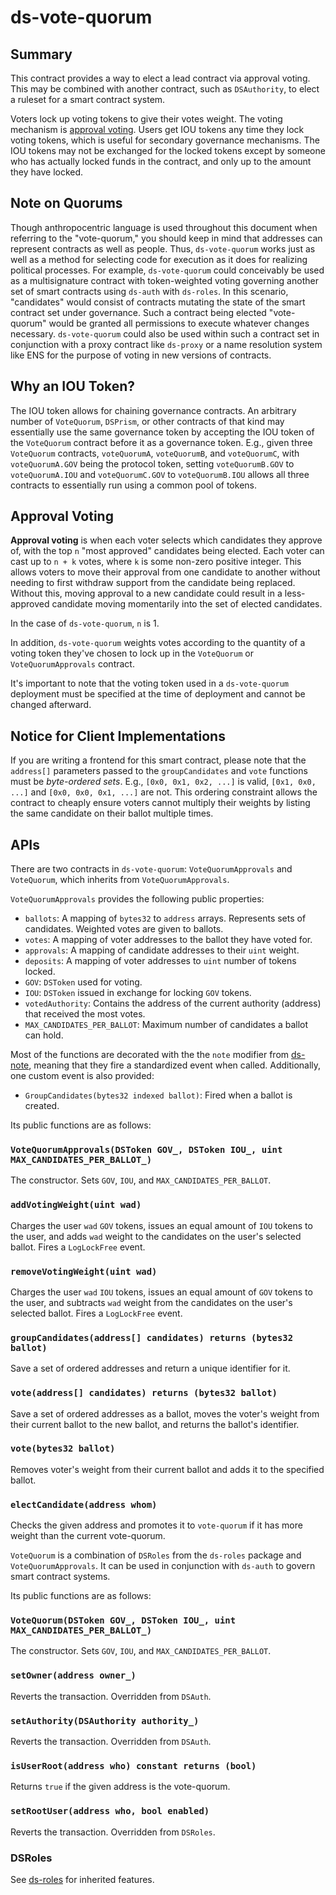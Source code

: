 # ds-vote-quorum

## Summary

This contract provides a way to elect a lead contract via approval voting.
This may be combined with another contract, such as `DSAuthority`, to elect a
ruleset for a smart contract system.

Voters lock up voting tokens to give their votes weight. The voting mechanism is
[approval voting](https://en.wikipedia.org/wiki/Approval_voting). Users get IOU
tokens any time they lock voting tokens, which is useful for secondary governance mechanisms.
The IOU tokens may not be exchanged for the locked tokens except by someone who
has actually locked funds in the contract, and only up to the amount they have locked.

## Note on Quorums

Though anthropocentric language is used throughout this document when referring
to the "vote-quorum," you should keep in mind that addresses can represent contracts
as well as people. Thus, `ds-vote-quorum` works just as well as a method for selecting
code for execution as it does for realizing political processes. For example,
`ds-vote-quorum` could conceivably be used as a multisignature contract with
token-weighted voting governing another set of smart contracts using `ds-auth`
with `ds-roles`. In this scenario, "candidates" would consist of contracts
mutating the state of the smart contract set under governance. Such a contract
being elected "vote-quorum" would be granted all permissions to execute whatever
changes necessary. `ds-vote-quorum` could also be used within such a contract
set in conjunction with a proxy contract like `ds-proxy` or a name resolution
system like ENS for the purpose of voting in new versions of contracts.


## Why an IOU Token?

The IOU token allows for chaining governance contracts. An arbitrary number of
`VoteQuorum`, `DSPrism`, or other contracts of that kind may essentially use the
same governance token by accepting the IOU token of the `VoteQuorum` contract
before it as a governance token. E.g., given three `VoteQuorum` contracts,
`voteQuorumA`, `voteQuorumB`, and `voteQuorumC`, with `voteQuorumA.GOV` being the protocol token,
setting `voteQuorumB.GOV` to `voteQuorumA.IOU` and `voteQuorumC.GOV` to `voteQuorumB.IOU` allows all
three contracts to essentially run using a common pool of tokens.


## Approval Voting

**Approval voting** is when each voter selects which candidates they approve of,
with the top `n` "most approved" candidates being elected. Each voter can cast
up to `n + k` votes, where `k` is some non-zero positive integer. This allows
voters to move their approval from one candidate to another without needing to
first withdraw support from the candidate being replaced. Without this, moving
approval to a new candidate could result in a less-approved candidate moving
momentarily into the set of elected candidates.

In the case of `ds-vote-quorum`, `n` is 1.

In addition, `ds-vote-quorum` weights votes according to the quantity of a voting
token they've chosen to lock up in the `VoteQuorum` or `VoteQuorumApprovals` contract.

It's important to note that the voting token used in a `ds-vote-quorum` deployment
must be specified at the time of deployment and cannot be changed afterward.



## Notice for Client Implementations

If you are writing a frontend for this smart contract, please note that the
`address[]` parameters passed to the `groupCandidates` and `vote` functions must be
_byte-ordered sets_. E.g., `[0x0, 0x1, 0x2, ...]` is valid, `[0x1, 0x0, ...]`
and `[0x0, 0x0, 0x1, ...]` are not. This ordering constraint allows the contract
to cheaply ensure voters cannot multiply their weights by listing the same
candidate on their ballot multiple times.


## APIs

There are two contracts in `ds-vote-quorum`: `VoteQuorumApprovals` and `VoteQuorum`, which
inherits from `VoteQuorumApprovals`.

`VoteQuorumApprovals` provides the following public properties:

- `ballots`: A mapping of `bytes32` to `address` arrays. Represents sets of
  candidates. Weighted votes are given to ballots.
- `votes`: A mapping of voter addresses to the ballot they have voted for.
- `approvals`: A mapping of candidate addresses to their `uint` weight.
- `deposits`: A mapping of voter addresses to `uint` number of tokens locked.
- `GOV`: `DSToken` used for voting.
- `IOU`: `DSToken` issued in exchange for locking `GOV` tokens.
- `votedAuthority`: Contains the address of the current authority (address) that received the most votes.
- `MAX_CANDIDATES_PER_BALLOT`: Maximum number of candidates a ballot can hold.

Most of the functions are decorated with the the `note` modifier from [ds-note](https://github.com/dapphub/ds-note), meaning that they fire a standardized event when called. Additionally, one custom event is also provided:

- `GroupCandidates(bytes32 indexed ballot)`: Fired when a ballot is created.

Its public functions are as follows:

### `VoteQuorumApprovals(DSToken GOV_, DSToken IOU_, uint MAX_CANDIDATES_PER_BALLOT_)`

The constructor.  Sets `GOV`, `IOU`, and `MAX_CANDIDATES_PER_BALLOT`.


### `addVotingWeight(uint wad)`

Charges the user `wad` `GOV` tokens, issues an equal amount of `IOU` tokens to
the user, and adds `wad` weight to the candidates on the user's selected ballot.
Fires a `LogLockFree` event.


### `removeVotingWeight(uint wad)`

Charges the user `wad` `IOU` tokens, issues an equal amount of `GOV` tokens to
the user, and subtracts `wad` weight from the candidates on the user's selected
ballot. Fires a `LogLockFree` event.


### `groupCandidates(address[] candidates) returns (bytes32 ballot)`

Save a set of ordered addresses and return a unique identifier for it.


### `vote(address[] candidates) returns (bytes32 ballot)`

Save a set of ordered addresses as a ballot, moves the voter's weight from their
current ballot to the new ballot, and returns the ballot's identifier.


### `vote(bytes32 ballot)`

Removes voter's weight from their current ballot and adds it to the specified
ballot.


### `electCandidate(address whom)`

Checks the given address and promotes it to `vote-quorum` if it has more weight than
the current vote-quorum.


`VoteQuorum` is a combination of `DSRoles` from the `ds-roles` package and
`VoteQuorumApprovals`. It can be used in conjunction with `ds-auth` to govern smart
contract systems.

Its public functions are as follows:


### `VoteQuorum(DSToken GOV_, DSToken IOU_, uint MAX_CANDIDATES_PER_BALLOT_)`

The constructor.  Sets `GOV`, `IOU`, and `MAX_CANDIDATES_PER_BALLOT`.

### `setOwner(address owner_)`

Reverts the transaction. Overridden from `DSAuth`.

### `setAuthority(DSAuthority authority_)`

Reverts the transaction. Overridden from `DSAuth`.


### `isUserRoot(address who) constant returns (bool)`

Returns `true` if the given address is the vote-quorum.


### `setRootUser(address who, bool enabled)`

Reverts the transaction. Overridden from `DSRoles`.

### DSRoles

See [ds-roles](https://dapp.tools/dappsys/ds-roles.html) for inherited features.
